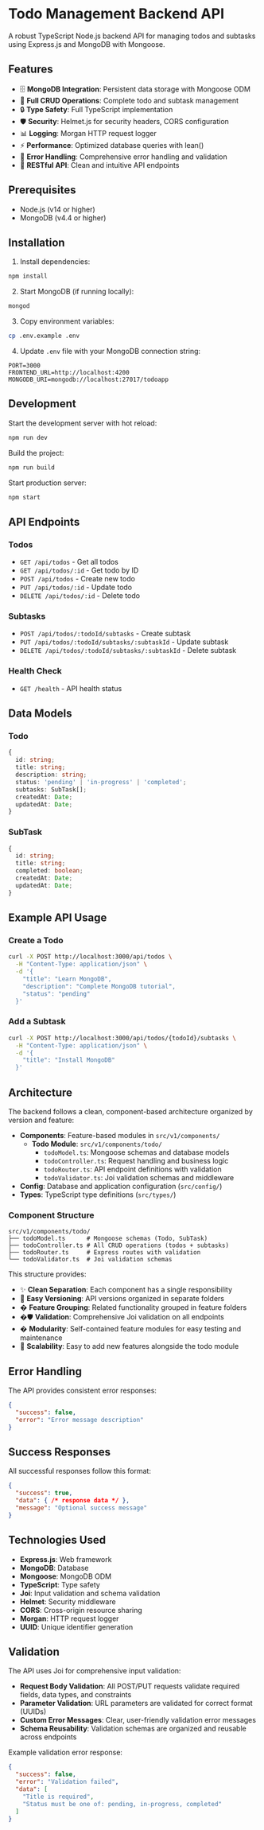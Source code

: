# Todo Management Backend API

A robust TypeScript Node.js backend API for managing todos and subtasks using Express.js and MongoDB with Mongoose.

## Features

- 🗄️ **MongoDB Integration**: Persistent data storage with Mongoose ODM
- 📝 **Full CRUD Operations**: Complete todo and subtask management
- 🔒 **Type Safety**: Full TypeScript implementation
- 🛡️ **Security**: Helmet.js for security headers, CORS configuration
- 📊 **Logging**: Morgan HTTP request logger
- ⚡ **Performance**: Optimized database queries with lean() 
- 🔄 **Error Handling**: Comprehensive error handling and validation
- 🎯 **RESTful API**: Clean and intuitive API endpoints

## Prerequisites

- Node.js (v14 or higher)
- MongoDB (v4.4 or higher)

## Installation

1. Install dependencies:
```bash
npm install
```

2. Start MongoDB (if running locally):
```bash
mongod
```

3. Copy environment variables:
```bash
cp .env.example .env
```

4. Update `.env` file with your MongoDB connection string:
```env
PORT=3000
FRONTEND_URL=http://localhost:4200
MONGODB_URI=mongodb://localhost:27017/todoapp
```

## Development

Start the development server with hot reload:
```bash
npm run dev
```

Build the project:
```bash
npm run build
```

Start production server:
```bash
npm start
```

## API Endpoints

### Todos
- `GET /api/todos` - Get all todos
- `GET /api/todos/:id` - Get todo by ID
- `POST /api/todos` - Create new todo
- `PUT /api/todos/:id` - Update todo
- `DELETE /api/todos/:id` - Delete todo

### Subtasks
- `POST /api/todos/:todoId/subtasks` - Create subtask
- `PUT /api/todos/:todoId/subtasks/:subtaskId` - Update subtask
- `DELETE /api/todos/:todoId/subtasks/:subtaskId` - Delete subtask

### Health Check
- `GET /health` - API health status

## Data Models

### Todo
```typescript
{
  id: string;
  title: string;
  description: string;
  status: 'pending' | 'in-progress' | 'completed';
  subtasks: SubTask[];
  createdAt: Date;
  updatedAt: Date;
}
```

### SubTask
```typescript
{
  id: string;
  title: string;
  completed: boolean;
  createdAt: Date;
  updatedAt: Date;
}
```

## Example API Usage

### Create a Todo
```bash
curl -X POST http://localhost:3000/api/todos \
  -H "Content-Type: application/json" \
  -d '{
    "title": "Learn MongoDB",
    "description": "Complete MongoDB tutorial",
    "status": "pending"
  }'
```

### Add a Subtask
```bash
curl -X POST http://localhost:3000/api/todos/{todoId}/subtasks \
  -H "Content-Type: application/json" \
  -d '{
    "title": "Install MongoDB"
  }'
```

## Architecture

The backend follows a clean, component-based architecture organized by version and feature:

- **Components**: Feature-based modules in `src/v1/components/`
  - **Todo Module**: `src/v1/components/todo/`
    - `todoModel.ts`: Mongoose schemas and database models
    - `todoController.ts`: Request handling and business logic  
    - `todoRouter.ts`: API endpoint definitions with validation
    - `todoValidator.ts`: Joi validation schemas and middleware
- **Config**: Database and application configuration (`src/config/`)
- **Types**: TypeScript type definitions (`src/types/`)

### Component Structure
```
src/v1/components/todo/
├── todoModel.ts      # Mongoose schemas (Todo, SubTask)
├── todoController.ts # All CRUD operations (todos + subtasks)
├── todoRouter.ts     # Express routes with validation
└── todoValidator.ts  # Joi validation schemas
```

This structure provides:
- ✨ **Clean Separation**: Each component has a single responsibility
- 🔄 **Easy Versioning**: API versions organized in separate folders
- � **Feature Grouping**: Related functionality grouped in feature folders
- �🛡️ **Validation**: Comprehensive Joi validation on all endpoints
- � **Modularity**: Self-contained feature modules for easy testing and maintenance
- 🎯 **Scalability**: Easy to add new features alongside the todo module

## Error Handling

The API provides consistent error responses:
```json
{
  "success": false,
  "error": "Error message description"
}
```

## Success Responses

All successful responses follow this format:
```json
{
  "success": true,
  "data": { /* response data */ },
  "message": "Optional success message"
}
```

## Technologies Used

- **Express.js**: Web framework
- **MongoDB**: Database
- **Mongoose**: MongoDB ODM
- **TypeScript**: Type safety
- **Joi**: Input validation and schema validation
- **Helmet**: Security middleware
- **CORS**: Cross-origin resource sharing
- **Morgan**: HTTP request logger
- **UUID**: Unique identifier generation

## Validation

The API uses Joi for comprehensive input validation:

- **Request Body Validation**: All POST/PUT requests validate required fields, data types, and constraints
- **Parameter Validation**: URL parameters are validated for correct format (UUIDs)
- **Custom Error Messages**: Clear, user-friendly validation error messages
- **Schema Reusability**: Validation schemas are organized and reusable across endpoints

Example validation error response:
```json
{
  "success": false,
  "error": "Validation failed",
  "data": [
    "Title is required",
    "Status must be one of: pending, in-progress, completed"
  ]
}
```

